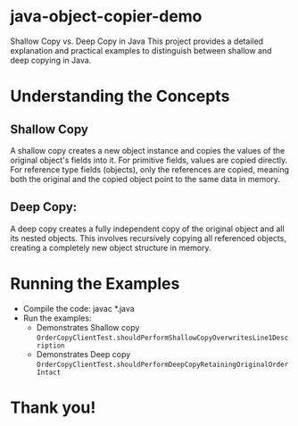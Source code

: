 # java-object-copier-demo

Shallow Copy vs. Deep Copy in Java
This project provides a detailed explanation and practical examples to distinguish between shallow and deep copying in Java.

# Understanding the Concepts

## Shallow Copy

A shallow copy creates a new object instance and copies the values of the original object's fields into it.
For primitive fields, values are copied directly.
For reference type fields (objects), only the references are copied, meaning both the original and the copied object point to the same data in memory.

## Deep Copy:

A deep copy creates a fully independent copy of the original object and all its nested objects.
This involves recursively copying all referenced objects, creating a completely new object structure in memory.

# Running the Examples

* Compile the code: javac *.java
* Run the examples:
  * Demonstrates Shallow copy
    ```OrderCopyClientTest.shouldPerformShallowCopyOverwritesLine1Description```
  * Demonstrates Deep copy
    ```OrderCopyClientTest.shouldPerformDeepCopyRetainingOriginalOrderIntact```

# Thank you!